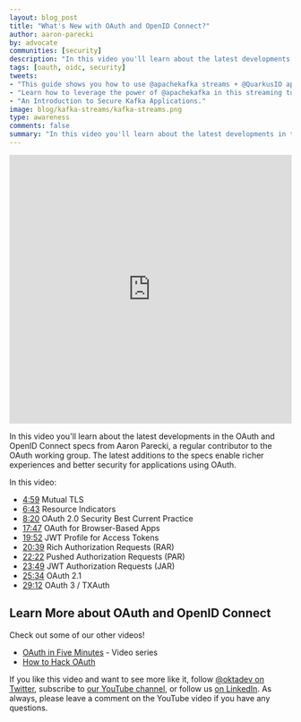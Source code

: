 ```yaml
---
layout: blog_post
title: "What's New with OAuth and OpenID Connect?"
author: aaron-parecki
by: advocate
communities: [security]
description: "In this video you'll learn about the latest developments in the #OAuth and #OIDC specs. The latest additions to the specs enable richer experiences and better security for applications using OAuth."
tags: [oauth, oidc, security]
tweets:
- "This guide shows you how to use @apachekafka streams + @QuarkusIO apps in 2020."
- "Learn how to leverage the power of @apachekafka in this streaming tutorial."
- "An Introduction to Secure Kafka Applications."
image: blog/kafka-streams/kafka-streams.png 
type: awareness
comments: false
summary: "In this video you'll learn about the latest developments in the OAuth and OpenID Connect specs from Aaron Parecki, a regular contributor to the OAuth working group. The latest additions to the specs enable richer experiences and better security for applications using OAuth."
---
```


<iframe width="100%" height="480" src="https://www.youtube.com/embed/g_aVPdwBTfw" frameborder="0" allow="accelerometer; autoplay; encrypted-media; gyroscope; picture-in-picture" allowfullscreen></iframe>

In this video you'll learn about the latest developments in the OAuth and OpenID Connect specs from Aaron Parecki, a regular contributor to the OAuth working group. The latest additions to the specs enable richer experiences and better security for applications using OAuth.

In this video:

<ul>
	<li><a href="https://www.youtube.com/watch?v=g_aVPdwBTfw&t=299s">4:59</a> Mutual TLS</li>
	<li><a href="https://www.youtube.com/watch?v=g_aVPdwBTfw&t=403s">6:43</a> Resource Indicators</li>
	<li><a href="https://www.youtube.com/watch?v=g_aVPdwBTfw&t=500s">8:20</a> OAuth 2.0 Security Best Current Practice</li>
	<li><a href="https://www.youtube.com/watch?v=g_aVPdwBTfw&t=1067s">17:47</a> OAuth for Browser-Based Apps</li>
	<li><a href="https://www.youtube.com/watch?v=g_aVPdwBTfw&t=1192s">19:52</a> JWT Profile for Access Tokens</li>
	<li><a href="https://www.youtube.com/watch?v=g_aVPdwBTfw&t=1239s">20:39</a> Rich Authorization Requests (RAR)</li>
	<li><a href="https://www.youtube.com/watch?v=g_aVPdwBTfw&t=1342s">22:22</a> Pushed Authorization Requests (PAR)</li>
	<li><a href="https://www.youtube.com/watch?v=g_aVPdwBTfw&t=1342s">23:49</a> JWT Authorization Requests (JAR)</li>
	<li><a href="https://www.youtube.com/watch?v=g_aVPdwBTfw&t=1429s">25:34</a> OAuth 2.1</li>
	<li><a href="https://www.youtube.com/watch?v=g_aVPdwBTfw&t=1752s">29:12</a> OAuth 3 / TXAuth</li>
</ul>


## Learn More about OAuth and OpenID Connect

Check out some of our other videos!

* [OAuth in Five Minutes](https://www.youtube.com/playlist?list=PLshTZo9V1-aG5eK1EQuRUdKqIMXpgQM5O) - Video series
* [How to Hack OAuth](https://www.youtube.com/watch?v=aU9RsE4fcRM&list=PLshTZo9V1-aEUg2S84KlisJBAyMEoEZ45&index=3)

If you like this video and want to see more like it, follow [@oktadev on Twitter](https://twitter.com/oktadev), subscribe to [our YouTube channel](https://youtube.com/c/oktadev), or follow us [on LinkedIn](https://www.linkedin.com/company/oktadev/). As always, please leave a comment on the YouTube video if you have any questions.
